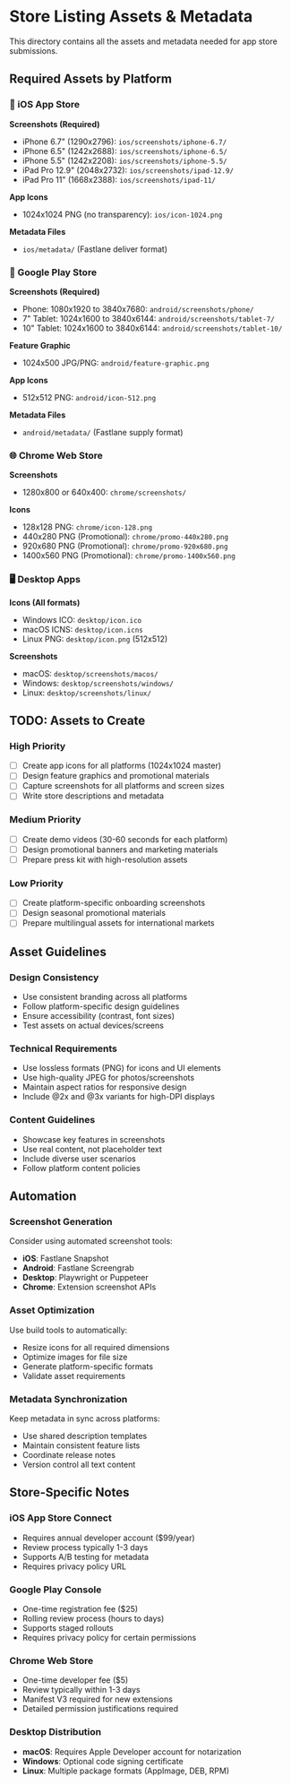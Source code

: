 # Store Listing Assets & Metadata

This directory contains all the assets and metadata needed for app store submissions.

## Required Assets by Platform

### 📱 iOS App Store

**Screenshots (Required)**
- iPhone 6.7" (1290x2796): `ios/screenshots/iphone-6.7/`
- iPhone 6.5" (1242x2688): `ios/screenshots/iphone-6.5/`
- iPhone 5.5" (1242x2208): `ios/screenshots/iphone-5.5/`
- iPad Pro 12.9" (2048x2732): `ios/screenshots/ipad-12.9/`
- iPad Pro 11" (1668x2388): `ios/screenshots/ipad-11/`

**App Icons**
- 1024x1024 PNG (no transparency): `ios/icon-1024.png`

**Metadata Files**
- `ios/metadata/` (Fastlane deliver format)

### 🤖 Google Play Store

**Screenshots (Required)**
- Phone: 1080x1920 to 3840x7680: `android/screenshots/phone/`
- 7" Tablet: 1024x1600 to 3840x6144: `android/screenshots/tablet-7/`
- 10" Tablet: 1024x1600 to 3840x6144: `android/screenshots/tablet-10/`

**Feature Graphic**
- 1024x500 JPG/PNG: `android/feature-graphic.png`

**App Icons**
- 512x512 PNG: `android/icon-512.png`

**Metadata Files**
- `android/metadata/` (Fastlane supply format)

### 🌐 Chrome Web Store

**Screenshots**
- 1280x800 or 640x400: `chrome/screenshots/`

**Icons**
- 128x128 PNG: `chrome/icon-128.png`
- 440x280 PNG (Promotional): `chrome/promo-440x280.png`
- 920x680 PNG (Promotional): `chrome/promo-920x680.png`
- 1400x560 PNG (Promotional): `chrome/promo-1400x560.png`

### 🖥️ Desktop Apps

**Icons (All formats)**
- Windows ICO: `desktop/icon.ico`
- macOS ICNS: `desktop/icon.icns`
- Linux PNG: `desktop/icon.png` (512x512)

**Screenshots**
- macOS: `desktop/screenshots/macos/`
- Windows: `desktop/screenshots/windows/`
- Linux: `desktop/screenshots/linux/`

## TODO: Assets to Create

### High Priority
- [ ] Create app icons for all platforms (1024x1024 master)
- [ ] Design feature graphics and promotional materials
- [ ] Capture screenshots for all platforms and screen sizes
- [ ] Write store descriptions and metadata

### Medium Priority  
- [ ] Create demo videos (30-60 seconds for each platform)
- [ ] Design promotional banners and marketing materials
- [ ] Prepare press kit with high-resolution assets

### Low Priority
- [ ] Create platform-specific onboarding screenshots
- [ ] Design seasonal promotional materials
- [ ] Prepare multilingual assets for international markets

## Asset Guidelines

### Design Consistency
- Use consistent branding across all platforms
- Follow platform-specific design guidelines
- Ensure accessibility (contrast, font sizes)
- Test assets on actual devices/screens

### Technical Requirements
- Use lossless formats (PNG) for icons and UI elements
- Use high-quality JPEG for photos/screenshots
- Maintain aspect ratios for responsive design
- Include @2x and @3x variants for high-DPI displays

### Content Guidelines
- Showcase key features in screenshots
- Use real content, not placeholder text
- Include diverse user scenarios
- Follow platform content policies

## Automation

### Screenshot Generation
Consider using automated screenshot tools:
- **iOS**: Fastlane Snapshot
- **Android**: Fastlane Screengrab  
- **Desktop**: Playwright or Puppeteer
- **Chrome**: Extension screenshot APIs

### Asset Optimization
Use build tools to automatically:
- Resize icons for all required dimensions
- Optimize images for file size
- Generate platform-specific formats
- Validate asset requirements

### Metadata Synchronization
Keep metadata in sync across platforms:
- Use shared description templates
- Maintain consistent feature lists
- Coordinate release notes
- Version control all text content

## Store-Specific Notes

### iOS App Store Connect
- Requires annual developer account ($99/year)
- Review process typically 1-3 days
- Supports A/B testing for metadata
- Requires privacy policy URL

### Google Play Console
- One-time registration fee ($25)
- Rolling review process (hours to days)
- Supports staged rollouts
- Requires privacy policy for certain permissions

### Chrome Web Store
- One-time developer fee ($5)
- Review typically within 1-3 days
- Manifest V3 required for new extensions
- Detailed permission justifications required

### Desktop Distribution
- **macOS**: Requires Apple Developer account for notarization
- **Windows**: Optional code signing certificate
- **Linux**: Multiple package formats (AppImage, DEB, RPM)